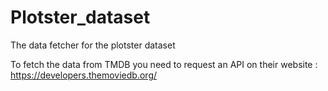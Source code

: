 # Plotster_dataset
The data fetcher for the plotster dataset

To fetch the data from TMDB you need to request an API on their website : https://developers.themoviedb.org/
